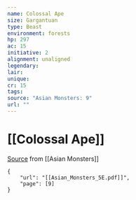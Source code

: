 ```yaml
---
name: Colossal Ape
size: Gargantuan
type: Beast
environment: forests
hp: 297
ac: 15
initiative: 2
alignment: unaligned
legendary: 
lair: 
unique: 
cr: 15
tags: 
source: "Asian Monsters: 9"
url: ""
---
```

# [[Colossal Ape]]

[Source](zotero://open-pdf/library/items/2YJ39RUI?page=9) from [[Asian Monsters]]

```pdf
{
	"url": "[[Asian_Monsters_5E.pdf]]",
	"page": [9]
}
```

